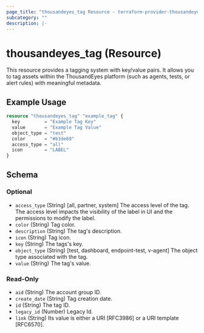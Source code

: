 ```yaml
---
page_title: "thousandeyes_tag Resource - terraform-provider-thousandeyes"
subcategory: ""
description: |-
---
```


# thousandeyes_tag (Resource)

This resource provides a tagging system with key/value pairs. It allows you to tag assets within the ThousandEyes platform (such as agents, tests, or alert rules) with meaningful metadata.

## Example Usage

```terraform
resource "thousandeyes_tag" "example_tag" {
  key         = "Example Tag Key"
  value       = "Example Tag Value"
  object_type = "test"
  color       = "#b3de69"
  access_type = "all"
  icon        = "LABEL"
}
```

<!-- schema generated by tfplugindocs -->
## Schema

### Optional

- `access_type` (String) [all, partner, system] The access level of the tag. The access level impacts the visibility of the label in UI and the permissions to modify the label.
- `color` (String) Tag color.
- `description` (String) The tag's description.
- `icon` (String) Tag icon.
- `key` (String) The tags's key.
- `object_type` (String) [test, dashboard, endpoint-test, v-agent] The object type associated with the tag.
- `value` (String) The tag's value.

### Read-Only

- `aid` (String) The account group ID.
- `create_date` (String) Tag creation date.
- `id` (String) The tag ID.
- `legacy_id` (Number) Legacy Id.
- `link` (String) Its value is either a URI [RFC3986] or a URI template [RFC6570].


